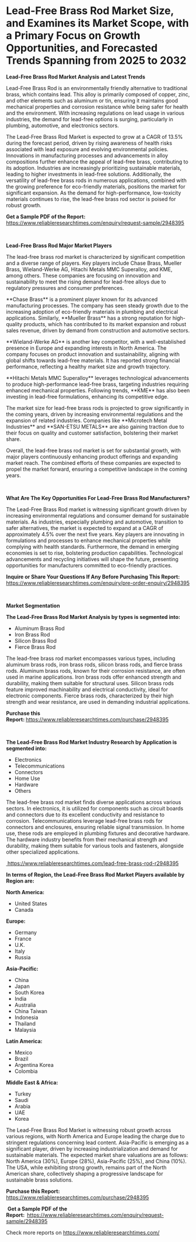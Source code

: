 <p><h1>Lead-Free Brass Rod Market Size, and Examines its Market Scope, with a Primary Focus on Growth Opportunities, and Forecasted Trends Spanning from 2025 to 2032</h1></p><p><strong>Lead-Free Brass Rod Market Analysis and Latest Trends</strong></p>
<p><p>Lead-Free Brass Rod is an environmentally friendly alternative to traditional brass, which contains lead. This alloy is primarily composed of copper, zinc, and other elements such as aluminum or tin, ensuring it maintains good mechanical properties and corrosion resistance while being safer for health and the environment. With increasing regulations on lead usage in various industries, the demand for lead-free options is surging, particularly in plumbing, automotive, and electronics sectors.</p><p>The Lead-Free Brass Rod Market is expected to grow at a CAGR of 13.5% during the forecast period, driven by rising awareness of health risks associated with lead exposure and evolving environmental policies. Innovations in manufacturing processes and advancements in alloy compositions further enhance the appeal of lead-free brass, contributing to its adoption. Industries are increasingly prioritizing sustainable materials, leading to higher investments in lead-free solutions. Additionally, the versatility of lead-free brass rods in numerous applications, combined with the growing preference for eco-friendly materials, positions the market for significant expansion. As the demand for high-performance, low-toxicity materials continues to rise, the lead-free brass rod sector is poised for robust growth.</p></p>
<p><strong>Get a Sample PDF of the Report:&nbsp;</strong> <a href="https://www.reliableresearchtimes.com/enquiry/request-sample/2948395?utm_campaign=2210&utm_medium=2&utm_source=Github&utm_content=ia&utm_term=12032025&utm_id=lead-free-brass-rod">https://www.reliableresearchtimes.com/enquiry/request-sample/2948395</a></p>
<p>&nbsp;</p>
<p><strong>Lead-Free Brass Rod Major Market Players</strong></p>
<p><p>The lead-free brass rod market is characterized by significant competition and a diverse range of players. Key players include Chase Brass, Mueller Brass, Wieland-Werke AG, Hitachi Metals MMC Superalloy, and KME, among others. These companies are focusing on innovation and sustainability to meet the rising demand for lead-free alloys due to regulatory pressures and consumer preferences.</p><p>**Chase Brass** is a prominent player known for its advanced manufacturing processes. The company has seen steady growth due to the increasing adoption of eco-friendly materials in plumbing and electrical applications. Similarly, **Mueller Brass** has a strong reputation for high-quality products, which has contributed to its market expansion and robust sales revenue, driven by demand from construction and automotive sectors.</p><p>**Wieland-Werke AG** is another key competitor, with a well-established presence in Europe and expanding interests in North America. The company focuses on product innovation and sustainability, aligning with global shifts towards lead-free materials. It has reported strong financial performance, reflecting a healthy market size and growth trajectory.</p><p>**Hitachi Metals MMC Superalloy** leverages technological advancements to produce high-performance lead-free brass, targeting industries requiring enhanced mechanical properties. Following trends, **KME** has also been investing in lead-free formulations, enhancing its competitive edge.</p><p>The market size for lead-free brass rods is projected to grow significantly in the coming years, driven by increasing environmental regulations and the expansion of related industries. Companies like **Microtech Metal Industries** and **SAN-ETSU METALS** are also gaining traction due to their focus on quality and customer satisfaction, bolstering their market share.</p><p>Overall, the lead-free brass rod market is set for substantial growth, with major players continuously enhancing product offerings and expanding market reach. The combined efforts of these companies are expected to propel the market forward, ensuring a competitive landscape in the coming years.</p></p>
<p>&nbsp;</p>
<p><strong>What Are The Key Opportunities For Lead-Free Brass Rod Manufacturers?</strong></p>
<p><p>The Lead-Free Brass Rod market is witnessing significant growth driven by increasing environmental regulations and consumer demand for sustainable materials. As industries, especially plumbing and automotive, transition to safer alternatives, the market is expected to expand at a CAGR of approximately 4.5% over the next five years. Key players are innovating in formulations and processes to enhance mechanical properties while complying with health standards. Furthermore, the demand in emerging economies is set to rise, bolstering production capabilities. Technological advancements and recycling initiatives will shape the future, presenting opportunities for manufacturers committed to eco-friendly practices.</p></p>
<p><strong>Inquire or Share Your Questions If Any Before Purchasing This Report:</strong> <a href="https://www.reliableresearchtimes.com/enquiry/pre-order-enquiry/2948395?utm_campaign=2210&utm_medium=2&utm_source=Github&utm_content=ia&utm_term=12032025&utm_id=lead-free-brass-rod">https://www.reliableresearchtimes.com/enquiry/pre-order-enquiry/2948395</a></p>
<p>&nbsp;</p>
<p><strong>Market Segmentation</strong></p>
<p><strong>The Lead-Free Brass Rod Market Analysis by types is segmented into:</strong></p>
<p><ul><li>Aluminum Brass Rod</li><li>Iron Brass Rod</li><li>Silicon Brass Rod</li><li>Fierce Brass Rod</li></ul></p>
<p><p>The lead-free brass rod market encompasses various types, including aluminum brass rods, iron brass rods, silicon brass rods, and fierce brass rods. Aluminum brass rods, known for their corrosion resistance, are often used in marine applications. Iron brass rods offer enhanced strength and durability, making them suitable for structural uses. Silicon brass rods feature improved machinability and electrical conductivity, ideal for electronic components. Fierce brass rods, characterized by their high strength and wear resistance, are used in demanding industrial applications.</p></p>
<p><strong>Purchase this Report:&nbsp;</strong><a href="https://www.reliableresearchtimes.com/purchase/2948395?utm_campaign=2210&utm_medium=2&utm_source=Github&utm_content=ia&utm_term=12032025&utm_id=lead-free-brass-rod">https://www.reliableresearchtimes.com/purchase/2948395</a></p>
<p>&nbsp;</p>
<p><strong>The Lead-Free Brass Rod Market Industry Research by Application is segmented into:</strong></p>
<p><ul><li>Electronics</li><li>Telecommunications</li><li>Connectors</li><li>Home Use</li><li>Hardware</li><li>Others</li></ul></p>
<p><p>The lead-free brass rod market finds diverse applications across various sectors. In electronics, it is utilized for components such as circuit boards and connectors due to its excellent conductivity and resistance to corrosion. Telecommunications leverage lead-free brass rods for connectors and enclosures, ensuring reliable signal transmission. In home use, these rods are employed in plumbing fixtures and decorative hardware. The hardware industry benefits from their mechanical strength and durability, making them suitable for various tools and fasteners, alongside other specialized applications.</p></p>
<p><a href="https://www.reliableresearchtimes.com/lead-free-brass-rod-r2948395?utm_campaign=2210&utm_medium=2&utm_source=Github&utm_content=ia&utm_term=12032025&utm_id=lead-free-brass-rod">&nbsp;https://www.reliableresearchtimes.com/lead-free-brass-rod-r2948395</a></p>
<p><strong>In terms of Region, the Lead-Free Brass Rod Market Players available by Region are:</strong></p>
<p>
    <p> <strong> North America: </strong>
        <ul>
            <li>United States</li>
            <li>Canada</li>
        </ul>
        </p> 
    <p> <strong> Europe: </strong>
        <ul>
            <li>Germany</li>
            <li>France</li>
            <li>U.K.</li>
            <li>Italy</li>
            <li>Russia</li>
        </ul>
        </p> 
    <p> <strong> Asia-Pacific: </strong>
        <ul>
            <li>China</li>
            <li>Japan</li>
            <li>South Korea</li>
            <li>India</li>
            <li>Australia</li>
            <li>China Taiwan</li>
            <li>Indonesia</li>
            <li>Thailand</li>
            <li>Malaysia</li>
        </ul>
        </p> 
    <p> <strong> Latin America: </strong>
        <ul>
            <li>Mexico</li>
            <li>Brazil</li>
            <li>Argentina Korea</li>
            <li>Colombia</li>
        </ul>
        </p> 
    <p> <strong> Middle East & Africa: </strong>
        <ul>
            <li>Turkey</li>
            <li>Saudi</li>
            <li>Arabia</li>
            <li>UAE</li>
            <li>Korea</li>
        </ul>
    </p>
    </p>
<p><p>The Lead-Free Brass Rod Market is witnessing robust growth across various regions, with North America and Europe leading the charge due to stringent regulations concerning lead content. Asia-Pacific is emerging as a significant player, driven by increasing industrialization and demand for sustainable materials. The expected market share valuations are as follows: North America (30%), Europe (28%), Asia-Pacific (25%), and China (10%). The USA, while exhibiting strong growth, remains part of the North American share, collectively shaping a progressive landscape for sustainable brass solutions.</p></p>
<p><strong>Purchase this Report: </strong><a href="https://www.reliableresearchtimes.com/purchase/2948395?utm_campaign=2210&utm_medium=2&utm_source=Github&utm_content=ia&utm_term=12032025&utm_id=lead-free-brass-rod">https://www.reliableresearchtimes.com/purchase/2948395</a></p>
<p>&nbsp;<strong>Get a Sample PDF of the Report:&nbsp;&nbsp;</strong><a href="https://www.reliableresearchtimes.com/enquiry/request-sample/2948395?utm_campaign=2210&utm_medium=2&utm_source=Github&utm_content=ia&utm_term=12032025&utm_id=lead-free-brass-rod">https://www.reliableresearchtimes.com/enquiry/request-sample/2948395</a></p>
<p><strong></strong></p>
<p>Check more reports on <a href="https://www.reliableresearchtimes.com/?utm_campaign=2210&utm_medium=2&utm_source=Github&utm_content=ia&utm_term=12032025&utm_id=lead-free-brass-rod">https://www.reliableresearchtimes.com/</a></p>